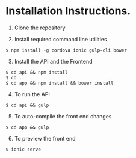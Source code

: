 
# Installation Instructions.

1. Clone the repository

2. Install required command line utilities

```
$ npm install -g cordova ionic gulp-cli bower
```

3. Install the API and the Frontend

```
$ cd api && npm install
$ cd ..
$ cd app && npm install && bower install
```

4. To run the API

```
$ cd api && gulp
```

5. To auto-compile the front end changes

```
$ cd app && gulp
```

6. To preview the front end

```
$ ionic serve
```
